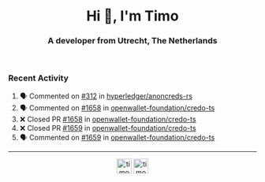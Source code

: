 <h1 align="center">Hi 👋, I'm Timo</h1>
<h3 align="center">A developer from Utrecht, The Netherlands</h3>
<br/>
<!-- https://github.com/rahuldkjain/github-profile-readme-generator --!>

<!--  <p align="left"><img src="https://github-readme-stats.vercel.app/api?username=timoglastra&show_icons=true&count_private=true&" alt="timoglastra" /></p> --!>

<!--
Github language stats
<p align="left"><img src="https://github-readme-stats.vercel.app/api/top-langs/?username=timoglastra&layout=compact" alt="timoglastra" /><p>
-->

<!-- Codestats language stats -->
<!-- <p align="left"><img src="https://codestats-readme.vercel.app/api/top-langs/?username=timoglastra&layout=compact&language_count=12" alt="timoglastra" /><p>    --!>
  
<h3>Recent Activity</h3>

<!--START_SECTION:activity-->
1. 🗣 Commented on [#312](https://github.com/hyperledger/anoncreds-rs/issues/312#issuecomment-1915204023) in [hyperledger/anoncreds-rs](https://github.com/hyperledger/anoncreds-rs)
2. 🗣 Commented on [#1658](https://github.com/openwallet-foundation/credo-ts/pull/1658#issuecomment-1915098459) in [openwallet-foundation/credo-ts](https://github.com/openwallet-foundation/credo-ts)
3. ❌ Closed PR [#1658](https://github.com/openwallet-foundation/credo-ts/pull/1658) in [openwallet-foundation/credo-ts](https://github.com/openwallet-foundation/credo-ts)
4. ❌ Closed PR [#1659](https://github.com/openwallet-foundation/credo-ts/pull/1659) in [openwallet-foundation/credo-ts](https://github.com/openwallet-foundation/credo-ts)
5. 🗣 Commented on [#1659](https://github.com/openwallet-foundation/credo-ts/pull/1659#issuecomment-1915098098) in [openwallet-foundation/credo-ts](https://github.com/openwallet-foundation/credo-ts)
<!--END_SECTION:activity-->

---

<p align="center">
<a href="https://twitter.com/timoglastra" target="blank"><img align="center" src="https://cdn.jsdelivr.net/npm/simple-icons@3.0.1/icons/twitter.svg" alt="timoglastra" height="30" width="30" /></a>
<a href="https://linkedin.com/in/timoglastra" target="blank"><img align="center" src="https://cdn.jsdelivr.net/npm/simple-icons@3.0.1/icons/linkedin.svg" alt="timoglastra" height="30" width="30" /></a>
</p>



